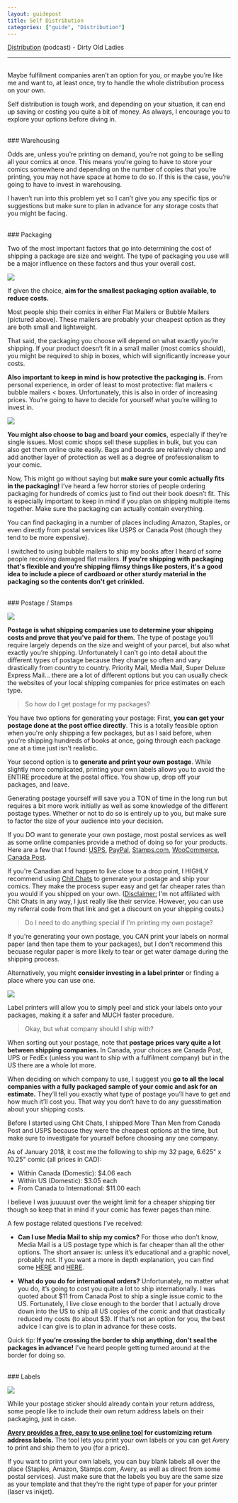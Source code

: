 ```yaml
---
layout: guidepost
title: Self Distribution
categories: ["guide", "Distribution"]
---
```


[Distribution](http://dirtyoldladies.libsyn.com/episode-14-distrobution) (podcast) - Dirty Old Ladies

<hr><br>
Maybe fulfilment companies aren’t an option for you, or maybe you’re like me and want to, at least once, try to handle the whole distribution process on your own.

Self distribution is tough work, and depending on your situation, it can end up saving or costing you quite a bit of money. As always, I encourage you to explore your options before diving in.

<br>
### Warehousing

Odds are, unless you’re printing on demand, you’re not going to be selling all your comics at once. This means you’re going to have to store your comics somewhere and depending on the number of copies that you’re printing, you may not have space at home to do so. If this is the case, you’re going to have to invest in warehousing.

I haven’t run into this problem yet so I can’t give you any specific tips or suggestions but make sure to plan in advance for any storage costs that you might be facing.

<br>
### Packaging

Two of the most important factors that go into determining the cost of shipping a package are size and weight. The type of packaging you use will be a major influence on these factors and thus your overall cost.

![](/images/guide/pack.jpg)

If given the choice, **aim for the smallest packaging option available, to reduce costs.**

Most people ship their comics in either Flat Mailers or Bubble Mailers (pictured above). These mailers are probably your cheapest option as they are both small and lightweight.

That said, the packaging you choose will depend on what exactly you’re shipping. If your product doesn’t fit in a small mailer (most comics should), you might be required to ship in boxes, which will significantly increase your costs.

**Also important to keep in mind is how protective the packaging is.** From personal experience, in order of least to most protective: flat mailers < bubble mailers < boxes. Unfortunately, this is also in order of increasing prices. You’re going to have to decide for yourself what you’re willing to invest in.

![](/images/guide/board.jpg)

**You might also choose to bag and board your comics**, especially if they’re single issues. Most comic shops sell these supplies in bulk, but you can also get them online quite easily. Bags and boards are relatively cheap and add another layer of protection as well as a degree of professionalism to your comic.

Now, This might go without saying but **make sure your comic actually fits in the packaging!** I’ve heard a few horror stories of people ordering packaging for hundreds of comics just to find out their book doesn’t fit. This is especially important to keep in mind if you plan on shipping multiple items together. Make sure the packaging can actually contain everything.

You can find packaging in a number of places including Amazon, Staples, or even directly from postal services like USPS or Canada Post (though they tend to be more expensive).

I switched to using bubble mailers to ship my books after I heard of some people receiving damaged flat mailers. **If you're shipping with packaging that's flexible and you're shipping flimsy things like posters, it's a good idea to include a piece of cardboard or other sturdy material in the packaging so the contents don't get crinkled.**

<br>
### Postage / Stamps

![](/images/guide/postage.jpg)

**Postage is what shipping companies use to determine your shipping costs and prove that you've paid for them.** The type of postage you’ll require largely depends on the size and weight of your parcel, but also what exactly you’re shipping. Unfortunately I can’t go into detail about the different types of postage because they change so often and vary drastically from country to country. Priority Mail, Media Mail, Super Deluxe Express Mail… there are a lot of different options but you can usually check the websites of your local shipping companies for price estimates on each type.

> So how do I get postage for my packages?

You have two options for generating your postage: First, **you can get your postage done at the post office directly**. This is a totally feasible option when you're only shipping a few packages, but as I said before, when you're shipping hundreds of books at once, going through each package one at a time just isn't realistic.

Your second option is to **generate and print your own postage**. While slightly more complicated, printing your own labels allows you to avoid the ENTIRE procedure at the postal office. You show up, drop off your packages, and leave.

Generating postage yourself will save you a TON of time in the long run but requires a bit more work initially as well as some knowledge of the different postage types. Whether or not to do so is entirely up to you, but make sure to factor the size of your audience into your decision.

If you DO want to generate your own postage, most postal services as well as some online companies provide a method of doing so for your products. Here are a few that I found: [USPS](https://www.usps.com/ship/online-shipping.htm), [PayPal](https://www.paypal.com/ca/smarthelp/article/how-do-i-create-and-print-shipping-labels-using-paypal-faq3852), [Stamps.com](https://www.youtube.com/watch?v=84-KUfY4hsY), [WooCommerce](https://www.youtube.com/watch?v=DSydwkaAjiA), [Canada Post](https://www.canadapost.ca/web/en/kb/details.page?article=print_shipping_label&cattype=kb&cat=sending&subcat=generalinformation).

If you're Canadian and happen to live close to a drop point, I HIGHLY recommend using [Chit Chats](https://chitchats.com/r/187776) to generate your postage and ship your comics. They make the process super easy and get far cheaper rates than you would if you shipped on your own. (<u>Disclaimer:</u> I'm not affiliated with Chit Chats in any way, I just really like their service. However, you can use my referral code from that link and get a discount on your shipping costs.)

> Do I need to do anything special if I'm printing my own postage?

If you're generating your own postage, you CAN print your labels on normal paper (and then tape them to your packages), but I don't recommend this becuase regular paper is more likely to tear or get water damage during the shipping process.

Alternatively, you might **consider investing in a label printer** or finding a place where you can use one.

![](/images/guide/label_printer.jpg)

Label printers will allow you to simply peel and stick your labels onto your packages, making it a safer and MUCH faster procedure.

> Okay, but what company should I ship with?

When sorting out your postage, note that **postage prices vary quite a lot between shipping companies.** In Canada, your choices are Canada Post, UPS or FedEx (unless you want to ship with a fulfilment company) but in the US there are a whole lot more.

When deciding on which company to use, I suggest you **go to all the local companies with a fully packaged sample of your comic and ask for an estimate.** They’ll tell you exactly what type of postage you’ll have to get and how much it’ll cost you. That way you don’t have to do any guesstimation about your shipping costs.

Before I started using Chit Chats, I shipped More Than Men from Canada Post and USPS because they were the cheapest options at the time, but make sure to investigate for yourself before choosing any one company.

As of January 2018, it cost me the following to ship my 32 page, 6.625" x 10.25" comic (all prices in CAD):

- Within Canada (Domestic): $4.06 each
- Within US (Domestic): $3.05 each
- From Canada to International: $11.00 each

I believe I was juuuuust over the weight limit for a cheaper shipping tier though so keep that in mind if your comic has fewer pages than mine.

A few postage related questions I’ve received:

- **Can I use Media Mail to ship my comics?** For those who don’t know, Media Mail is a US postage type which is far cheaper than all the other options. The short answer is: unless it’s educational and a graphic novel, probably not. If you want a more in depth explanation, you can find some [HERE](http://www.ebay.com/gds/Can-I-Use-Media-Mail-to-Ship-Comic-Books-or-Magazines-/10000000175673260/g.html ) and [HERE](https://www.cgccomics.com/boards/topic/401906-usps-media-mail-regulations/).

- **What do you do for international orders?** Unfortunately, no matter what you do, it’s going to cost you quite a lot to ship internationally. I was quoted about $11 from Canada Post to ship a single issue comic to the US. Fortunately, I live close enough to the border that I actually drove down into the US to ship all US copies of the comic and that drastically reduced my costs (to about $3). If that’s not an option for you, the best advice I can give is to plan in advance for these costs.

Quick tip: **If you’re crossing the border to ship anything, don't seal the packages in advance!** I’ve heard people getting turned around at the border for doing so.

<br>
### Labels

![](/images/guide/labels2.jpg)

While your postage sticker should already contain your return address, some people like to include their own return address labels on their packaging, just in case.

**[Avery provides a free, easy to use online tool](https://www.avery.ca/design-and-print-online/) for customizing return address labels.** The tool lets you print your own labels or you can get Avery to print and ship them to you (for a price).

If you want to print your own labels, you can buy blank labels all over the place (Staples, Amazon, Stamps.com, Avery, as well as direct from some postal services). Just make sure that the labels you buy are the same size as your template and that they're the right type of paper for your printer (laser vs inkjet).
